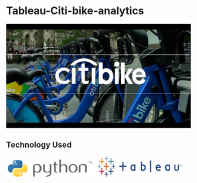 # Tableau-Citi-bike-analytics
![1-Logo](Images/maxresdefault.jpg)




## Technology Used

<img src="https://raw.githubusercontent.com/david880110/tech-logo/master/python%20logo.png" width="240" height="50"/>

<img src="https://raw.githubusercontent.com/david880110/tech-logo/master/tableau%20logo.png" width="240" height="60"/>


